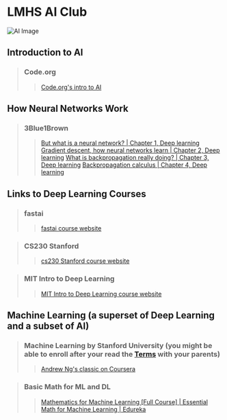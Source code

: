 # LMHS AI Club 
![AI Image](https://www.publicdomainpictures.net/pictures/370000/velka/kunstliche-intelligenz-1603866343eG3.jpg)
## Introduction to AI
> ### Code.org
>> [Code.org's intro to AI](https://code.org/ai)

## How Neural Networks Work
> ### 3Blue1Brown
>> [But what is a neural network? | Chapter 1, Deep learning](https://www.youtube.com/watch?v=aircAruvnKk)
>> [Gradient descent, how neural networks learn | Chapter 2, Deep learning](https://www.youtube.com/watch?v=IHZwWFHWa-w)
>> [What is backpropagation really doing? | Chapter 3, Deep learning](https://www.youtube.com/watch?v=Ilg3gGewQ5U)
>> [Backpropagation calculus | Chapter 4, Deep learning](https://www.youtube.com/watch?v=tIeHLnjs5U8)


## Links to Deep Learning Courses 
> ### fastai
>> [fastai course website](https://course.fast.ai/)

> ### CS230 Stanford
>> [cs230 Stanford course website](https://cs230.stanford.edu/)

> ### MIT Intro to Deep Learning
>> [MIT Intro to Deep Learning course website](http://introtodeeplearning.com/)

## Machine Learning (a superset of Deep Learning and a subset of AI)
> ### Machine Learning by Stanford University (you might be able to enroll after your read the [Terms](https://www.coursera.org/about/terms) with your parents)
>> [Andrew Ng's classic on Coursera](https://www.coursera.org/learn/machine-learning)

> ### Basic Math for ML and DL
>> [Mathematics for Machine Learning [Full Course] | Essential Math for Machine Learning | Edureka
](https://www.youtube.com/watch?v=1VSZtNYMntM)
